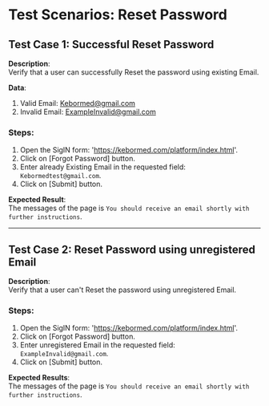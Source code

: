 # Test Scenarios: Reset Password

## Test Case 1: Successful Reset Password

**Description**:  
Verify that a user can successfully Reset the password using existing Email.

**Data**: 
1. Valid Email: Kebormed@gmail.com
2. Invalid Email: ExampleInvalid@gmail.com

### Steps:
1. Open the SigIN form: 'https://kebormed.com/platform/index.html'.
2. Click on [Forgot Password] button.
3. Enter already Existing Email in the requested field: `Kebormedtest@gmail.com`.
4. Click on [Submit] button.

**Expected Result**:  
The messages of the page is `You should receive an email shortly with further instructions`.

---

## Test Case 2: Reset Password using unregistered Email

**Description**:  
Verify that a user can't Reset the password using unregistered Email.

### Steps:
1. Open the SigIN form: 'https://kebormed.com/platform/index.html'.
2. Click on [Forgot Password] button.
3. Enter unregistered Email in the requested field: `ExampleInvalid@gmail.com`.
4. Click on [Submit] button.

**Expected Results**:  
The messages of the page is `You should receive an email shortly with further instructions`.